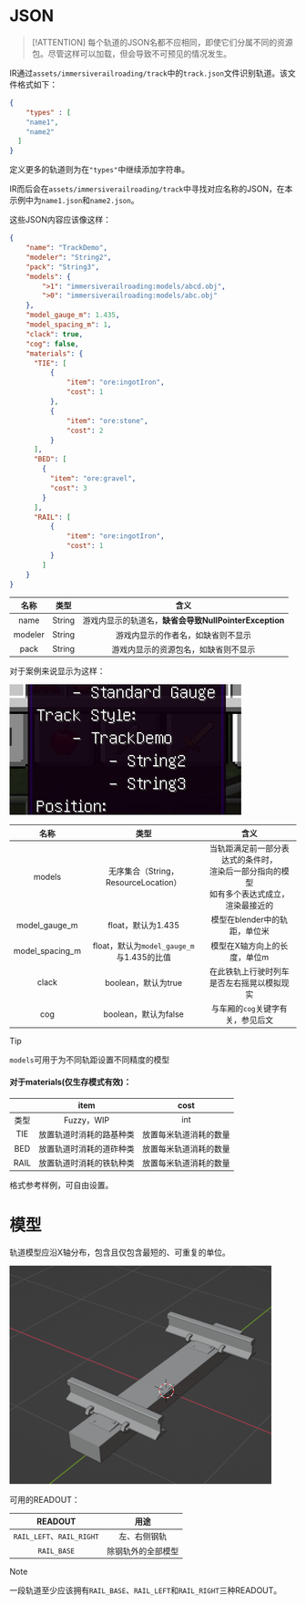 # JSON

>[!ATTENTION]
>每个轨道的JSON名都不应相同，即使它们分属不同的资源包。尽管这样可以加载，但会导致不可预见的情况发生。


IR通过`assets/immersiverailroading/track`中的`track.json`文件识别轨道。该文件格式如下：
```JSON
{
	"types" : [
	"name1",
	"name2" 
  ]
}
```
定义更多的轨道则为在`"types"`中继续添加字符串。

IR而后会在`assets/immersiverailroading/track`中寻找对应名称的JSON，在本示例中为`name1.json`和`name2.json`。

这些JSON内容应该像这样：
```JSON
{
    "name": "TrackDemo",
    "modeler": "String2",
    "pack": "String3",
    "models": {
        ">1": "immersiverailroading:models/abcd.obj",
        ">0": "immersiverailroading:models/abc.obj"
    },
    "model_gauge_m": 1.435,
    "model_spacing_m": 1,
    "clack": true,
    "cog": false,
    "materials": {
      "TIE": [
          {
              "item": "ore:ingotIron",
              "cost": 1
          },
          {
              "item": "ore:stone",
              "cost": 2
          }
      ],
      "BED": [
        {
          "item": "ore:gravel",
          "cost": 3
        }
      ],
      "RAIL": [
          {
              "item": "ore:ingotIron",
              "cost": 1
          }
        ]
    }
}
```

|   名称    |   类型   |                   	含义                   |
|:-------:|:------:|:---------------------------------------:|
|  name   | String | 游戏内显示的轨道名，**缺省会导致NullPointerException** |
| modeler | String |            游戏内显示的作者名，如缺省则不显示            |
|  pack   | String |           游戏内显示的资源包名，如缺省则不显示            |

对于案例来说显示为这样：

![awa](../Textures/pic5.png )

|       名称        |                类型                 |                          	含义                           |
|:---------------:|:---------------------------------:|:------------------------------------------------------:|
|     models      |   无序集合（String，ResourceLocation）   | 当轨距满足前一部分表达式的条件时，<br/>渲染后一部分指向的模型<br/>如有多个表达式成立，渲染最接近的 |
|  model_gauge_m  |          float，默认为1.435           |                   模型在blender中的轨距，单位米                   |
| model_spacing_m | float，默认为`model_gauge_m`与1.435的比值 |                    模型在X轴方向上的长度，单位m                     |
|      clack      |          boolean，默认为true          |                 在此铁轨上行驶时列车是否左右摇晃以模拟现实                  |
|       cog       |         boolean，默认为false          |                  与车厢的`cog`关键字有关，参见后文                   |

>[!TIP]
> `models`可用于为不同轨距设置不同精度的模型

#### 对于materials(仅生存模式有效)：

|      |     item     |    cost     |
|:----:|:------------:|:-----------:|
|  类型  |  Fuzzy，WIP   |     int     |
| TIE  | 放置轨道时消耗的路基种类 | 放置每米轨道消耗的数量 |
| BED  | 放置轨道时消耗的道砟种类 | 放置每米轨道消耗的数量 |
| RAIL | 放置轨道时消耗的铁轨种类 | 放置每米轨道消耗的数量 |

格式参考样例，可自由设置。


# 模型

轨道模型应沿X轴分布，包含且仅包含最短的、可重复的单位。

![就像这样](../Textures/pic7.png "就像这样")

可用的READOUT：

|         READOUT          |    用途     |
|:------------------------:|:---------:|
| `RAIL_LEFT`、`RAIL_RIGHT` |  左、右侧钢轨   |
|       `RAIL_BASE`        | 除钢轨外的全部模型 |

>[!NOTE]
>一段轨道至少应该拥有`RAIL_BASE`、`RAIL_LEFT`和`RAIL_RIGHT`三种READOUT。